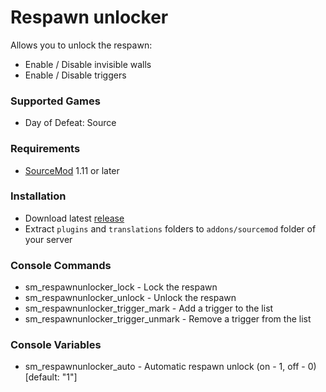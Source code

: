 # Respawn unlocker

Allows you to unlock the respawn:

* Enable / Disable invisible walls
* Enable / Disable triggers

### Supported Games

* Day of Defeat: Source

### Requirements

* [SourceMod](https://www.sourcemod.net) 1.11 or later

### Installation

* Download latest [release](https://github.com/dronelektron/respawn-unlocker/releases)
* Extract `plugins` and `translations` folders to `addons/sourcemod` folder of your server

### Console Commands

* sm_respawnunlocker_lock - Lock the respawn
* sm_respawnunlocker_unlock - Unlock the respawn
* sm_respawnunlocker_trigger_mark - Add a trigger to the list
* sm_respawnunlocker_trigger_unmark - Remove a trigger from the list

### Console Variables

* sm_respawnunlocker_auto - Automatic respawn unlock (on - 1, off - 0) [default: "1"]
